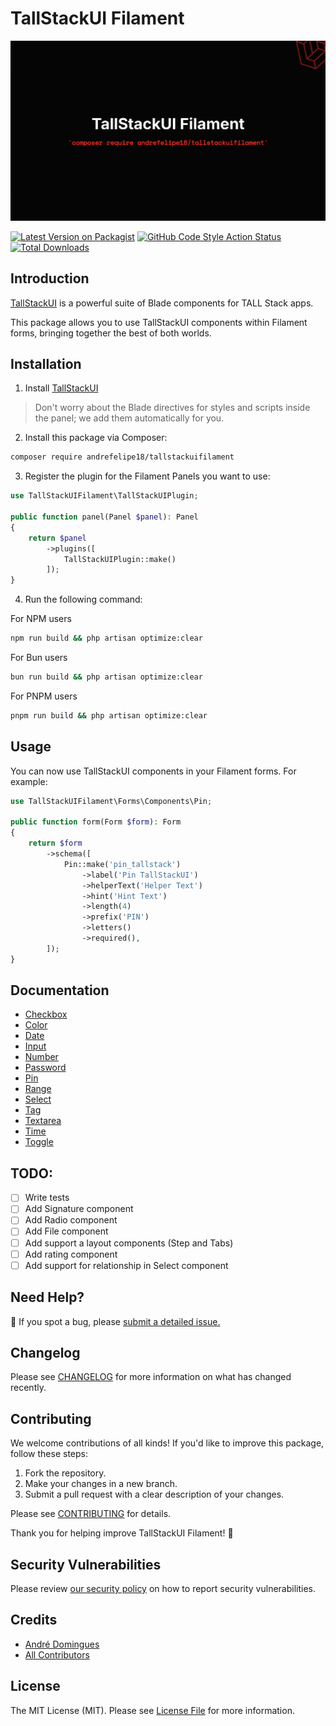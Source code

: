 # TallStackUI Filament

<div class="filament-hidden">

![TallStackUI Filament](https://raw.githubusercontent.com/andrefelipe18/tallstackui-filament/main/art/andrefelipe18-tallstackuifilament.png)

</div>

[![Latest Version on Packagist](https://img.shields.io/packagist/v/andrefelipe18/tallstackuifilament.svg?style=flat-square)](https://packagist.org/packages/andrefelipe18/tallstackuifilament)
[![GitHub Code Style Action Status](https://img.shields.io/github/actions/workflow/status/andrefelipe18/tallstackuifilament/fix-php-code-style-issues.yml?branch=master&label=code%20style&style=flat-square)](https://github.com/andrefelipe18/tallstackuifilament/actions?query=workflow%3A"Fix+PHP+code+styling"+branch%3Amaster)
[![Total Downloads](https://img.shields.io/packagist/dt/andrefelipe18/tallstackuifilament.svg?style=flat-square)](https://packagist.org/packages/andrefelipe18/tallstackuifilament)


## Introduction

[TallStackUI](https://tallstackui.com/) is a powerful suite of Blade components for TALL Stack apps. 

This package allows you to use TallStackUI components within Filament forms, bringing together the best of both worlds.

## Installation

1. Install [TallStackUI](https://tallstackui.com/docs/v2/installation)

> Don't worry about the Blade directives for styles and scripts inside the panel; we add them automatically for you.

2. Install this package via Composer:

```bash
composer require andrefelipe18/tallstackuifilament
```

3. Register the plugin for the Filament Panels you want to use:

```php
use TallStackUIFilament\TallStackUIPlugin;

public function panel(Panel $panel): Panel
{
    return $panel
        ->plugins([
            TallStackUIPlugin::make()
        ]);
}
```

4. Run the following command:

For NPM users
```bash
npm run build && php artisan optimize:clear
```

For Bun users
```bash
bun run build && php artisan optimize:clear
```

For PNPM users
```bash
pnpm run build && php artisan optimize:clear
```

## Usage

You can now use TallStackUI components in your Filament forms. For example:

```php
use TallStackUIFilament\Forms\Components\Pin;

public function form(Form $form): Form
{
    return $form
        ->schema([
            Pin::make('pin_tallstack')
                ->label('Pin TallStackUI')
                ->helperText('Helper Text')
                ->hint('Hint Text')
                ->length(4)
                ->prefix('PIN')
                ->letters()
                ->required(),
        ]);
}
```

## Documentation

- [Checkbox](./docs/Forms/Components/Checkbox.md)
- [Color](./docs/Forms/Components/Color.md)
- [Date](./docs/Forms/Components/Date.md)
- [Input](./docs/Forms/Components/Input.md)
- [Number](./docs/Forms/Components/Number.md)
- [Password](./docs/Forms/Components/Password.md)
- [Pin](./docs/Forms/Components/Pin.md)
- [Range](./docs/Forms/Components/Range.md)
- [Select](./docs/Forms/Components/Select.md)
- [Tag](./docs/Forms/Components/Tag.md)
- [Textarea](./docs/Forms/Components/Textarea.md)
- [Time](./docs/Forms/Components/Time.md)
- [Toggle](./docs/Forms/Components/Toggle.md)

## TODO:

- [ ] Write tests
- [ ] Add Signature component
- [ ] Add Radio component
- [ ] Add File component
- [ ] Add support a layout components (Step and Tabs)
- [ ] Add rating component
- [ ] Add support for relationship in Select component

## Need Help?

🐞 If you spot a bug, please [submit a detailed issue.](https://github.com/andrefelipe18/tallstackui-filament/issues/new/choose)

## Changelog

Please see [CHANGELOG](CHANGELOG.md) for more information on what has changed recently.

## Contributing

We welcome contributions of all kinds! If you'd like to improve this package, follow these steps:

1. Fork the repository.
2. Make your changes in a new branch.
3. Submit a pull request with a clear description of your changes.

Please see [CONTRIBUTING](.github/CONTRIBUTING.md) for details.

Thank you for helping improve TallStackUI Filament! 🚀

## Security Vulnerabilities

Please review [our security policy](../../security/policy) on how to report security vulnerabilities.

## Credits

- [André Domingues](https://github.com/andrefelipe18)
- [All Contributors](../../contributors)

## License

The MIT License (MIT). Please see [License File](LICENSE.md) for more information.
